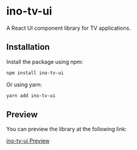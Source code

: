 # ino-tv-ui

A React UI component library for TV applications.

## Installation

Install the package using npm:

```bash
npm install ino-tv-ui
```

Or using yarn:

```bash
yarn add ino-tv-ui
```

## Preview

You can preview the library at the following link:

[ino-tv-ui Preview](https://ino-tv-ui-preview.netlify.app)
